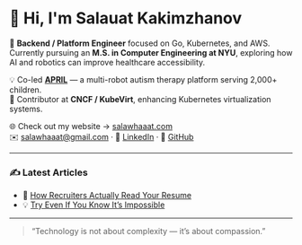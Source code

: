 # 👋 Hi, I'm Salauat Kakimzhanov  

🎯 **Backend / Platform Engineer** focused on Go, Kubernetes, and AWS.  
Currently pursuing an **M.S. in Computer Engineering at NYU**, exploring how AI and robotics can improve healthcare accessibility.  

💡 Co-led **[APRIL](https://hrilab.kz/home)** — a multi-robot autism therapy platform serving 2,000+ children.  
🧩 Contributor at **CNCF / KubeVirt**, enhancing Kubernetes virtualization systems.  

🌐 Check out my website → [salawhaaat.com](https://salawhaaat.com)  
✉️ [salawhaaat@gmail.com](mailto:salawhaaat@gmail.com) · 🔗 [LinkedIn](https://linkedin.com/in/salawhaaat) · 🐙 [GitHub](https://github.com/salawhaaat)

---

### ✍️ Latest Articles
- 🧠 [How Recruiters Actually Read Your Resume](https://salawhaaat.com/blog/how-recruiters-read/)  
- 💡 [Try Even If You Know It’s Impossible](https://salawhaaat.com/blog/try-even-if-you-know-its-impossible/)

---

> “Technology is not about complexity — it’s about compassion.”
